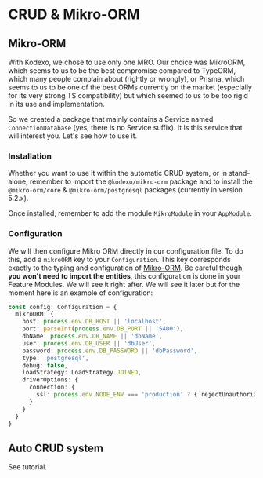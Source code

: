 # CRUD & Mikro-ORM

## Mikro-ORM

With Kodexo, we chose to use only one MRO. Our choice was MikroORM, which seems to us to be the best compromise compared to TypeORM, which many people complain about (rightly or wrongly), or Prisma, which seems to us to be one of the best ORMs currently on the market (especially for its very strong TS compatibility) but which seemed to us to be too rigid in its use and implementation.

So we created a package that mainly contains a Service named `ConnectionDatabase` (yes, there is no Service suffix). It is this service that will interest you. Let's see how to use it.

### Installation

Whether you want to use it within the automatic CRUD system, or in stand-alone, remember to import the `@kodexo/mikro-orm` package and to install the `@mikro-orm/core` & `@mikro-orm/postgresql` packages (currently in version 5.2.x).

Once installed, remember to add the module `MikroModule` in your `AppModule`.

### Configuration

We will then configure Mikro ORM directly in our configuration file. To do this, add a `mikroORM` key to your `Configuration`. This key corresponds exactly to the typing and configuration of [Mikro-ORM](https://mikro-orm.io/docs/configuration). Be careful though, **you won't need to import the entities**, this configuration is done in your Feature Modules. We will see it right after. We will see it later but for the moment here is an example of configuration:

```typescript
const config: Configuration = {
  mikroORM: {
    host: process.env.DB_HOST || 'localhost',
    port: parseInt(process.env.DB_PORT || '5400'),
    dbName: process.env.DB_NAME || 'dbName',
    user: process.env.DB_USER || 'dbUser',
    password: process.env.DB_PASSWORD || 'dbPassword',
    type: 'postgresql',
    debug: false,
    loadStrategy: LoadStrategy.JOINED,
    driverOptions: {
      connection: {
        ssl: process.env.NODE_ENV === 'production' ? { rejectUnauthorized: false } : false
      }
    }
  }
}
```

## Auto CRUD system

See tutorial.
